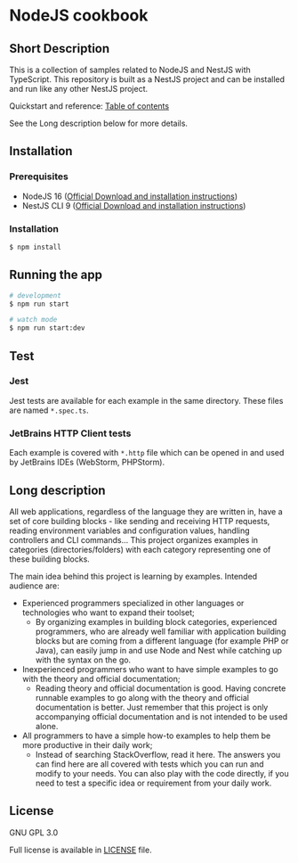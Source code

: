 # NodeJS cookbook

## Short Description

This is a collection of samples related to NodeJS and NestJS with TypeScript. This repository is built as a NestJS 
project and can be installed and run like any other NestJS project.

Quickstart and reference: [Table of contents](./doc/table_of_contents.md)

See the Long description below for more details.

## Installation

### Prerequisites

- NodeJS 16 ([Official Download and installation instructions](https://nodejs.org/en/download/))
- NestJS CLI 9 ([Official Download and installation instructions](https://docs.nestjs.com/))

### Installation

```bash
$ npm install
```

## Running the app

```bash
# development
$ npm run start

# watch mode
$ npm run start:dev
```

## Test

### Jest

Jest tests are available for each example in the same directory. These files are named `*.spec.ts`.

### JetBrains HTTP Client tests

Each example is covered with `*.http` file which can be opened in and used by JetBrains IDEs (WebStorm, PHPStorm).

## Long description

All web applications, regardless of the language they are written in, have a set of core building blocks - like sending
and receiving HTTP requests, reading environment variables and configuration values, handling controllers and CLI 
commands... This project organizes examples in categories (directories/folders) with each category representing one of 
these building blocks.

The main idea behind this project is learning by examples. Intended audience are:

- Experienced programmers specialized in other languages or technologies who want to expand their toolset;
  - By organizing examples in building block categories, experienced programmers, who are already well familiar with 
    application building blocks but are coming from a different language (for example PHP or Java), can easily jump in 
    and use Node and Nest while catching up with the syntax on the go.
- Inexperienced programmers who want to have simple examples to go with the theory and official documentation;
  - Reading theory and official documentation is good. Having concrete runnable examples to go along with the theory and
    official documentation is better. Just remember that this project is only accompanying official documentation and is
    not intended to be used alone.
- All programmers to have a simple how-to examples to help them be more productive in their daily work;
  - Instead of searching StackOverflow, read it here. The answers you can find here are all covered with tests which you 
    can run and modify to your needs. You can also play with the code directly, if you need to test a specific idea or
    requirement from your daily work.

## License

GNU GPL 3.0

Full license is available in [LICENSE](./LICENSE) file.
